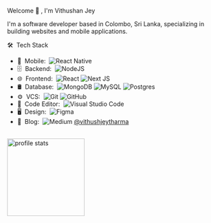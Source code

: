 Welcome 👋 , I'm Vithushan Jey

I'm a software developer based in Colombo, Sri Lanka, specializing in building websites and mobile applications.

🛠 &nbsp;Tech Stack

- 📱 &nbsp;Mobile:&nbsp;
  ![React Native](https://img.shields.io/badge/react_native-%2320232a.svg?style=for-the-badge&logo=react&logoColor=%2361DAFB)
- 🗄 &nbsp;Backend:&nbsp;
  ![NodeJS](https://img.shields.io/badge/node.js-6DA55F?style=for-the-badge&logo=node.js&logoColor=white)
- 🌐 &nbsp;Frontend:&nbsp;
  ![React](https://img.shields.io/badge/react-%2320232a.svg?style=for-the-badge&logo=react&logoColor=%2361DAFB)
  ![Next JS](https://img.shields.io/badge/Next-black?style=for-the-badge&logo=next.js&logoColor=white)
- 🛢 &nbsp;Database:&nbsp;
  ![MongoDB](https://img.shields.io/badge/MongoDB-%234ea94b.svg?style=for-the-badge&logo=mongodb&logoColor=white)
  ![MySQL](https://img.shields.io/badge/mysql-%2300f.svg?style=for-the-badge&logo=mysql&logoColor=white)
  ![Postgres](https://img.shields.io/badge/postgres-%23316192.svg?style=for-the-badge&logo=postgresql&logoColor=white)
- ⚙️ &nbsp;VCS:&nbsp;
  ![Git](https://img.shields.io/badge/git-%23F05033.svg?style=for-the-badge&logo=git&logoColor=white)
  ![GitHub](https://img.shields.io/badge/github-%23121011.svg?style=for-the-badge&logo=github&logoColor=white)
- 🔧 &nbsp;Code Editor:&nbsp;
  ![Visual Studio Code](https://img.shields.io/badge/Visual%20Studio%20Code-0078d7.svg?style=for-the-badge&logo=visual-studio-code&logoColor=white)
- 🖥 &nbsp;Design:&nbsp;
  ![Figma](https://img.shields.io/badge/figma-%23F24E1E.svg?style=for-the-badge&logo=figma&logoColor=white)
- 📝 &nbsp;Blog:&nbsp;
  ![Medium](https://img.shields.io/badge/Medium-12100E?style=for-the-badge&logo=medium&logoColor=white) [@vithushjeytharma](https://medium.com/@vithushjeytharma)
<br/>

<a href="https://github.com/vithujey">
    <img height="180em" alt="profile stats" src="https://github-readme-stats.vercel.app/api?username=vithujey&show_icons=true&card_width=400&hide_border=true&title_color=f4f4f4&icon_color=00d8fd&bg_color=0A1A2F&text_color=a3a8c3&count_private=true" />
</a>

